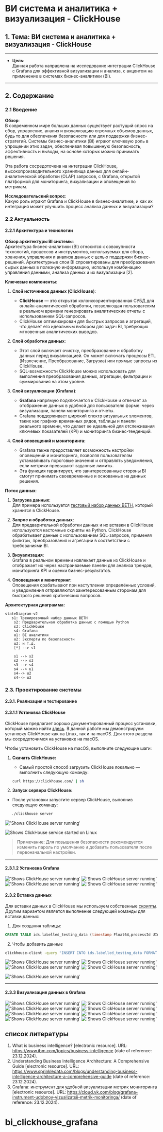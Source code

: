 # ВИ система и аналитика + визуализация - ClickHouse

## 1. Тема: ВИ система и аналитика + визуализация - ClickHouse

---

- **Цель**:  
  Данная работа направлена на исследование интеграции ClickHouse с Grafana для эффективной визуализации и анализа, с акцентом на применение в системах бизнес-аналитики (BI).

---

## 2. Содержание

### 2.1 Введение

**Обзор**:  
В современном мире больших данных существует растущий спрос на сбор, управление, анализ и визуализацию огромных объемов данных, будь то для обеспечения безопасности или для поддержки бизнес-стратегий. Системы бизнес-аналитики (BI) играют ключевую роль в упрощении этих задач, обеспечивая повышенную безопасность, эффективность и выводы, на основе которых можно принимать решения.

Эта работа сосредоточена на интеграции ClickHouse, высокопроизводительного хранилища данных для онлайн-аналитической обработки (OLAP) запросов, с Grafana, открытой платформой для мониторинга, визуализации и оповещений по метрикам.

**Исследовательский вопрос**:  
Какую роль играют Grafana и ClickHouse в бизнес-аналитике, и как их интеграция может улучшить процесс анализа данных и визуализации?

### 2.2 Актуальность

#### 2.2.1 Архитектура и технологии

**Обзор архитектуры BI системы**:  
Архитектура бизнес-аналитики (BI) относится к совокупности технологий, процессов и инструментов, используемых для сбора, хранения, управления и анализа данных с целью поддержки бизнес-решений. Архитектурные слои BI спроектированы для преобразования сырых данных в полезную информацию, используя комбинацию управления данными, анализа данных и их визуализации [2].

**Ключевые компоненты**:

1. **Слой источников данных (ClickHouse)**:

   - **ClickHouse** — это открытая колонкоориентированная СУБД для онлайн-аналитической обработки, позволяющая пользователям в реальном времени генерировать аналитические отчеты с использованием SQL-запросов.
   - ClickHouse оптимизирован для быстрых запросов и агрегаций, что делает его идеальным выбором для задач BI, требующих мгновенных аналитических выводов.

2. **Слой обработки данных**:

   - Этот слой включает очистку, преобразование и обработку данных перед визуализацией. Он может включать процессы ETL (Извлечение, Преобразование, Загрузка) или прямые запросы из ClickHouse.
   - SQL-возможности ClickHouse можно использовать для выполнения преобразования данных, агрегации, фильтрации и суммирования на этом уровне.

3. **Слой визуализации (Grafana)**:

   - **Grafana** напрямую подключается к ClickHouse и отвечает за отображение данных в удобной для пользователя форме: через визуализации, панели мониторинга и отчеты.
   - Grafana поддерживает широкий спектр визуальных элементов, таких как графики временных рядов, таблицы и панели реального времени, что делает ее идеальной для отслеживания ключевых показателей (KPI) и мониторинга бизнес-тенденций.

4. **Слой оповещений и мониторинга**:
   - Grafana также предоставляет возможность настройки оповещений и мониторинга, позволяя пользователям устанавливать пороговые значения и отправлять уведомления, если метрики превышают заданные лимиты.
   - Эта функция гарантирует, что заинтересованные стороны BI смогут принимать своевременные и основанные на данных решения.

**Поток данных**:

1. **Загрузка данных**:  
   Для примера используется [тестовый набор данных BETH](https://www.kaggle.com/datasets/katehighnam/beth-dataset/data?select=labelled_testing_data.csv), который хранится в ClickHouse.

2. **Запрос и обработка данных**:  
   Для предварительной обработки данных и их вставки в ClickHouse используются кастомные скрипты на Python. ClickHouse обрабатывает данные с использованием SQL-запросов, применяя фильтры, преобразования и агрегации в соответствии с требованиями BI.

3. **Визуализация**:  
   Grafana в реальном времени извлекает данные из ClickHouse и отображает их через настраиваемые панели для анализа трендов, мониторинга KPI и оценки бизнес-результатов.

4. **Оповещения и мониторинг**:  
   Оповещения срабатывают при наступлении определённых условий, и уведомления отправляются заинтересованным сторонам для быстрого решения критических вопросов.

**Архитектурная диаграмма:**

```mermaid
stateDiagram-v2
   s1: Тренировочный набор данных BETH
    s2: Предварительная обработка данных с помощью Python
    s3: ClickHouse
    s4: Grafana
    u1: BI аналитики
    u2: Эксперты по безопасности
    u3: и т.д.
    [*] --> s1

	s1 --> s2
	s2 --> s3
	s3 --> s4
	s4 --> u1
	s4--> u2
	s4--> u3
```

### 2.3. Проектирование системы

#### 2.3.1. Реализация и тестирование

#### 2.3.1.1 Установка ClickHouse

ClickHouse предлагает хорошо документированный процесс установки, который можно найти [здесь](https://clickhouse.com/docs/ru/install). В данной работе мы демонстрируем установку ClickHouse как на Linux, так и на macOS. Для этого раздела мы сосредоточимся на установке на macOS.

Чтобы установить ClickHouse на macOS, выполните следующие шаги:

1. **Скачать ClickHouse:**

   - Самый простой способ загрузить ClickHouse локально — выполнить следующую команду:

   ```bash
   curl https://clickhouse.com/ | sh

   ```

2. **Запуск сервера ClickHouse:**

- После установки запустите сервер ClickHouse, выполнив следующую команду:

```bash
   ./clickhouse server
```

!['Shows ClickHouse server running'](src/reports/01.png)

![Shows ClickHouse service started on Linux](src/reports/02.png)

> Примечание: Для повышения безопасности рекомендуется изменить пароль по умолчанию и добавить пользователя после первоначальной настройки.

---

#### 2.3.1.2 Установка Grafana

!['Shows ClickHouse server running'](src/reports/03.png)
!['Shows ClickHouse server running'](src/reports/04.png)
!['Shows ClickHouse server running'](src/reports/05.png)
!['Shows ClickHouse server running'](src/reports/07.png)

#### 2.3.2 Вставка данных

Для вставки данных в ClickHouse мы используем собственные [скрипты](src/scripts/click_house.py). Другим вариантом является выполнение следующей команды для вставки данных:

1. Для создания таблицы:

```sql
CREATE TABLE ids.labelled_testing_data (timestamp Float64,processId UInt64,threadId UInt64,parentProcessId UInt64,userId UInt64,mountNamespace UInt64,processName String,hostName String,eventId UInt64,eventName String,stackAddresses Array(Int128),argsNum UInt64,returnValue Int64,sus Int64,evil UInt64)ENGINE = MergeTree() ORDER BY timestamp
```

2. Чтобы добавить данные

```bash
clickhouse-client -query "INSERT INTO ids.labelled_testing_data FORMAT CSV" < labelled_testing_data.csv
```
!['Shows ClickHouse server running'](src/reports/10.png)
!['Shows ClickHouse server running'](src/reports/09.png)
!['Shows ClickHouse server running'](src/reports/11.png)
!['Shows ClickHouse server running'](src/reports/11_1.png)

!['Shows ClickHouse server running'](src/reports/12.png)

---
#### 2.3.3 Визуализация данных в Grafana


!['Shows ClickHouse server running'](src/reports/12_1.png)
!['Shows ClickHouse server running'](src/reports/13.png)
!['Shows ClickHouse server running'](src/reports/14.png)
!['Shows ClickHouse server running'](src/reports/15.png)
!['Shows ClickHouse server running'](src/reports/16.png)
!['Shows ClickHouse server running'](src/reports/17.png)
!['Shows ClickHouse server running'](src/reports/18.png)
!['Shows ClickHouse server running'](src/reports/19.png)
## список литературы

1. What is business intelligence? [electronic resource]. URL: https://www.ibm.com/topics/business-intelligence (date of reference: 23.12.2024).
2. Understanding Business Intelligence Architecture: A Comprehensive Guide [electronic resource]. URL: https://www.sprinkledata.com/blogs/understanding-business-intelligence-architecture-a-comprehensive-guide (date of reference: 23.12.2024).
3. Grafana: инструмент для удобной визуализации метрик мониторинга [electronic resource]. URL: https://cloud.vk.com/blog/grafana-instrument-udobnoy-vizualizatsii-metrik-monitoringa/ (date of reference: 23.12.2024).
# bi_clickhouse_grafana
